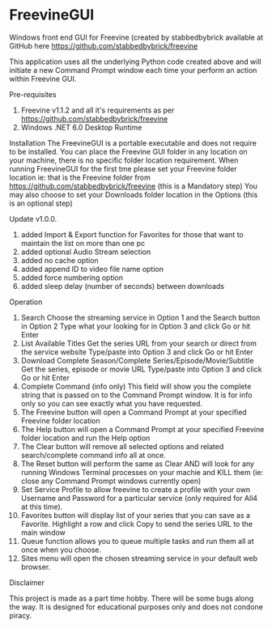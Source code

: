 # FreevineGUI
Windows front end GUI for Freevine (created by stabbedbybrick available at GitHub here https://github.com/stabbedbybrick/freevine

This application uses all the underlying Python code created above and will initiate a new Command Prompt window each time your perform an action within Freevine GUI.

Pre-requisites
1. Freevine v1.1.2 and all it's requirements as per https://github.com/stabbedbybrick/freevine
2. Windows .NET 6.0 Desktop Runtime

Installation
The FreevineGUI is a portable executable and does not require to be installed. You can place the Freevine GUI folder in any location on your machine, there is no specific folder location requirement.
When running FreevineGUI for the first tme please set your Freevine folder location ie: that is the Freevine folder from https://github.com/stabbedbybrick/freevine (this is a Mandatory step)
You may also choose to set your Downloads folder location in the Options (this is an optional step)

Update v1.0.0.
1. added Import & Export function for Favorites for those that want to maintain the list on more than one pc
2. added optional Audio Stream selection
3. added no cache option
4. added append ID to video file name option
5. added force numbering option
6. added sleep delay (number of seconds) between downloads
   
Operation
1. Search
   Choose the streaming service in Option 1 and the Search button in Option 2
   Type what your looking for in Option 3 and click Go or hit Enter
2. List Available Titles
   Get the series URL from your search or direct from the service website
   Type/paste into Option 3 and click Go or hit Enter
3. Download Complete Season/Complete Series/Episode/Movie/Subtitle
   Get the series, episode or movie URL
   Type/paste into Option 3 and click Go or hit Enter
4. Complete Command (info only)
   This field will show you the complete string that is passed on to the Command Prompt window. It is for info only so you can see exactly what you have requested.
5. The Freevine button will open a Command Prompt at your specified Freevine folder location
6. The Help button will open a Command Prompt at your specified Freevine folder location and run the Help option
7. The Clear button will remove all selected options and related search/complete command info all at once.
8. The Reset button will perform the same as Clear AND will look for any running Windows Terminal processes on your machie and KILL them (ie: close any Command Prompt windows currently open)
9. Set Service Profile to allow freevine to create a profile with your own Username and Password for a particular service (only required for All4 at this time).
10. Favorites button will display list of your series that you can save as a Favorite. Highlight a row and click Copy to send the series URL to the main window
11. Queue function allows you to queue multiple tasks and run them all at once when you choose.
12. Sites menu will open the chosen streaming service in your default web browser.

Disclaimer

This project is made as a part time hobby. There will be some bugs along the way.
It is designed for educational purposes only and does not condone piracy.

